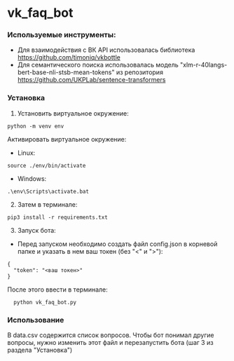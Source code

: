 # vk_faq_bot

### Используемые инструменты:
- Для взаимодействия с ВК API использовалась библиотека https://github.com/timoniq/vkbottle
- Для семантического поиска использовалась модель "xlm-r-40langs-bert-base-nli-stsb-mean-tokens" из репозитория https://github.com/UKPLab/sentence-transformers

### Установка
1. Установить виртуальное окружение:
```
python -m venv env
```
Активировать виртуальное окружение:
* Linux:
```
source ./env/bin/activate
```
* Windows:
```
.\env\Scripts\activate.bat
```
2. Затем в терминале:
```
pip3 install -r requirements.txt
```
3. Запуск бота:
* Перед запуском необходимо создать файл config.json в корневой папке и указать в нем ваш токен (без "<" и ">"):
```
{
  "token": "<ваш токен>"
}
```
После этого ввести в терминале:
```
  python vk_faq_bot.py
```

### Использование

В data.csv содержится список вопросов. Чтобы бот понимал другие вопросы, нужно изменить этот файл и перезапустить бота (шаг 3 из раздела "Установка")
